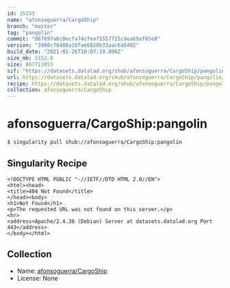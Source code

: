 ```yaml
---
id: 15153
name: "afonsoguerra/CargoShip"
branch: "master"
tag: "pangolin"
commit: "d67697a6c0ecfa74cfea71557725cdea69af65e8"
version: "3998c76488a10fae6820b33aac6a5402"
build_date: "2021-01-26T10:07:19.800Z"
size_mb: 2152.0
size: 867713055
sif: "https://datasets.datalad.org/shub/afonsoguerra/CargoShip/pangolin/2021-01-26-d67697a6-3998c764/3998c76488a10fae6820b33aac6a5402.sif"
url: https://datasets.datalad.org/shub/afonsoguerra/CargoShip/pangolin/2021-01-26-d67697a6-3998c764/
recipe: https://datasets.datalad.org/shub/afonsoguerra/CargoShip/pangolin/2021-01-26-d67697a6-3998c764/Singularity
collection: afonsoguerra/CargoShip
---
```


# afonsoguerra/CargoShip:pangolin

```bash
$ singularity pull shub://afonsoguerra/CargoShip:pangolin
```

## Singularity Recipe

```singularity
<!DOCTYPE HTML PUBLIC "-//IETF//DTD HTML 2.0//EN">
<html><head>
<title>404 Not Found</title>
</head><body>
<h1>Not Found</h1>
<p>The requested URL was not found on this server.</p>
<hr>
<address>Apache/2.4.38 (Debian) Server at datasets.datalad.org Port 443</address>
</body></html>
```

## Collection

 - Name: [afonsoguerra/CargoShip](https://github.com/afonsoguerra/CargoShip)
 - License: None

